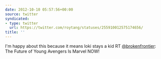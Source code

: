 ```yaml
---
date: 2012-10-10 05:57:56+00:00
source: twitter
syndicated:
- type: twitter
  url: https://twitter.com/roytang/statuses/255910012575174656/
title: ''
---
```


I'm happy about this because it means loki stays a kid RT [@brokenfrontier](https://twitter.com/brokenfrontier/): The Future of Young Avengers Is Marvel NOW! 